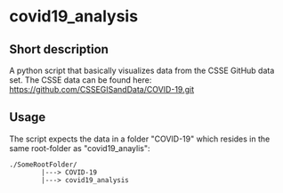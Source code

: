 # covid19_analysis

## Short description
A python script that basically visualizes data from the CSSE GitHub data set. The CSSE data can be found here: https://github.com/CSSEGISandData/COVID-19.git

## Usage
The script expects the data in a folder "COVID-19" which resides in the same root-folder as "covid19_anaylis":

```
./SomeRootFolder/
        |---> COVID-19
        |---> covid19_analysis

```
